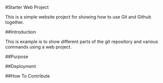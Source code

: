 #Starter Web Project

This is a simple website project for showing how to use Git and Github together.

##Introduction

This is example is to show different parts of the git repository and various commands using a web project.

##Purpose

##Deployment

##How To Contribute